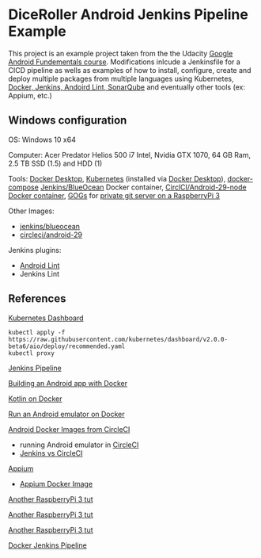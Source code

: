 # DiceRoller Android Jenkins Pipeline Example

This project is an example project taken from the the Udacity [Google Android Fundementals course](https://www.udacity.com/course/new-android-fundamentals). Modifications inlcude a Jenkinsfile for a CICD pipeline as wells as examples of how to install, configure, create and deploy multiple packages from multiple languages using Kubernetes, [Docker, Jenkins, Andoird Lint, SonarQube](https://github.com/JENkt4k/docker_compose) and eventually other tools (ex: Appium, etc.)

## Windows configuration
OS: Windows 10 x64

Computer: Acer Predator Helios 500 i7 Intel, Nvidia GTX 1070, 64 GB Ram, 2.5 TB SSD (1.5) and HDD (1)

Tools: [Docker Desktop](https://www.docker.com/products/docker-desktop), [Kubernetes](https://kubernetes.io/) (installed via [Docker Desktop](https://collabnix.com/kubernetes-dashboard-on-docker-desktop-for-windows-2-0-0-3-in-2-minutes/)), [docker-compose](https://docs.docker.com/compose/gettingstarted/) [Jenkins/BlueOcean](https://hub.docker.com/r/jenkinsci/blueocean) Docker container, [CirclCI/Android-29-node](https://hub.docker.com/r/circleci/android) [Docker container](https://circleci.com/docs/2.0/circleci-images/), [GOGs](https://gogs.io/) for [private git server on a RaspberryPi 3](https://www.techcoil.com/blog/setting-up-your-own-raspberry-pi-3-git-server-with-go-git-service-gogs-and-raspbian-stretch-lite/)

Other Images:
- [jenkins/blueocean](https://hub.docker.com/r/jenkins/blueocean)
- [circleci/android-29](https://hub.docker.com/r/circleci/android)

Jenkins plugins:
- [Android Lint](https://wiki.jenkins.io/display/JENKINS/Android+Lint+Plugin)
- Jenkins Lint



## References

[Kubernetes Dashboard](https://kubernetes.io/docs/tasks/access-application-cluster/web-ui-dashboard/
)
```
kubectl apply -f https://raw.githubusercontent.com/kubernetes/dashboard/v2.0.0-beta6/aio/deploy/recommended.yaml
kubectl proxy
```

[Jenkins Pipeline](https://jenkins.io/doc/book/pipeline/docker/)

[Building an Android app with Docker](https://medium.com/@AndreSand/building-android-with-docker-8dbf717f54d4)

[Kotlin on Docker](https://blog.baens.net/posts/step-by-step-kotlin/)

[Run an Android emulator on Docker](https://medium.com/@AndreSand/android-emulator-on-docker-container-f20c49b129ef)

[Android Docker Images from CircleCI](https://github.com/CircleCI-Public/circleci-dockerfiles)
- running Android emulator in [CircleCI](https://fovea.cc/blog/index.php/circleci-calabash/) 
- [Jenkins vs CircleCI](https://medium.com/@sandeepqaops/circleci-appium-android-emulators-not-exactly-a-match-made-in-heaven-938110612f4d)

[Appium](http://appium.io/)
- [Appium Docker Image](https://hub.docker.com/r/appium/appium/)

[Another RaspberryPi 3 tut](https://pimylifeup.com/raspberry-pi-gogs/)

[Another RaspberryPi 3 tut](https://dev.to/_lunacy_/private-github-with-gogs-and-raspberry-pi-46m3)

[Another RaspberryPi 3 tut](https://dev.to/_lunacy_/private-github-with-gogs-and-raspberry-pi-46m3)

[Docker Jenkins Pipeline](https://medium.com/@hakdogan/an-end-to-end-tutorial-to-continuous-integration-and-continuous-delivery-by-dockerize-jenkins-f5b9b45b610d)